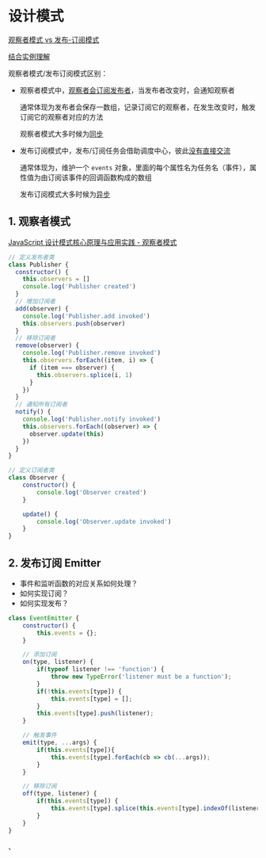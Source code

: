 # 设计模式

[观察者模式 vs 发布-订阅模式](https://juejin.cn/post/6844903513009422343)

[结合实例理解](https://github.com/YvetteLau/Step-By-Step/issues/41#issuecomment-508324255)

观察者模式/发布订阅模式区别：

* 观察者模式中，<u>观察者会订阅发布者</u>，当发布者改变时，会通知观察者

  通常体现为发布者会保存一数组，记录订阅它的观察者，在发生改变时，触发订阅它的观察者对应的方法

  观察者模式大多时候为<u>同步</u>

* 发布订阅模式中，发布/订阅任务会借助调度中心，彼此<u>没有直接交流</u>

  通常体现为，维护一个 `events` 对象，里面的每个属性名为任务名（事件），属性值为由订阅该事件的回调函数构成的数组

  发布订阅模式大多时候为<u>异步</u>



## 1. 观察者模式

[JavaScript 设计模式核⼼原理与应⽤实践 - 观察者模式](https://juejin.cn/book/6844733790204461070/section/6844733790275813390)

```javascript
// 定义发布者类
class Publisher {
  constructor() {
    this.observers = []
    console.log('Publisher created')
  }
  // 增加订阅者
  add(observer) {
    console.log('Publisher.add invoked')
    this.observers.push(observer)
  }
  // 移除订阅者
  remove(observer) {
    console.log('Publisher.remove invoked')
    this.observers.forEach((item, i) => {
      if (item === observer) {
        this.observers.splice(i, 1)
      }
    })
  }
  // 通知所有订阅者
  notify() {
    console.log('Publisher.notify invoked')
    this.observers.forEach((observer) => {
      observer.update(this)
    })
  }
}
```

```javascript
// 定义订阅者类
class Observer {
    constructor() {
        console.log('Observer created')
    }

    update() {
        console.log('Observer.update invoked')
    }
}
```



## 2. 发布订阅 Emitter

* 事件和监听函数的对应关系如何处理？
* 如何实现订阅？
* 如何实现发布？

```javascript
class EventEmitter {
    constructor() {
        this.events = {};
    }

    // 添加订阅
    on(type, listener) {
        if(typeof listener !== 'function') {
            throw new TypeError('listener must be a function');
        }
        if(!this.events[type]) {
            this.events[type] = [];
        }
        this.events[type].push(listener);
    }

    // 触发事件
    emit(type, ...args) {
        if(this.events[type]){
            this.events[type].forEach(cb => cb(...args));
        }
    }

    // 移除订阅
    off(type, listener) {
        if(this.events[type]) {
            this.events[type].splice(this.events[type].indexOf(listener), 1);
        }
    }
}
```

、
